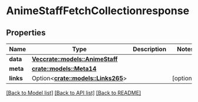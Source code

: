 # AnimeStaffFetchCollectionresponse

## Properties

Name | Type | Description | Notes
------------ | ------------- | ------------- | -------------
**data** | [**Vec<crate::models::AnimeStaff>**](animeStaff.md) |  | 
**meta** | [**crate::models::Meta14**](meta14.md) |  | 
**links** | Option<[**crate::models::Links265**](links265.md)> |  | [optional]

[[Back to Model list]](../README.md#documentation-for-models) [[Back to API list]](../README.md#documentation-for-api-endpoints) [[Back to README]](../README.md)


